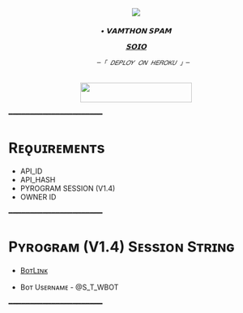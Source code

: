 <p align="center"><a href="https://t.me/S_OL_O7"><img src="https://files.catbox.moe/10mj21.png"></a></p>   
  
  <h6 align="center">   
     <b>• 𝗩𝗔𝗠𝗧𝗛𝗢𝗡 𝗦𝗣𝗔𝗠  </b>   
  
  
         
   [𝗦𝗢𝗜𝗢](https://t.me/S_OL_O7)   
  
  
           ─「 𝐷𝐸𝑃𝐿𝑂𝑌 𝑂𝑁 𝐻𝐸𝑅𝑂𝐾𝑈 」─   
  
   </h3>   
  
   <p align="center"><a href="https://dashboard.heroku.com/new?template=https://github.com/itzshukla/STRANGER-USERBOT3.0"> <img src="https://img.shields.io/badge/Deploy%20On%20Heroku-bringle?style=for-the-badge&logo=heroku" width="220" height="38.45"/></a></p>   
   ━━━━━━━━━━━━━━━━━━━━━━   
  
   # Rᴇǫᴜɪʀᴇᴍᴇɴᴛs   
   - API_ID   
   - API_HASH   
   - PYROGRAM SESSION (V1.4)   
   - OWNER ID   
  
   ━━━━━━━━━━━━━━━━━━━━━━   
  
   # Pʏʀᴏɢʀᴀᴍ (V1.4) Sᴇssɪᴏɴ Sᴛʀɪɴɢ   
  
   - [BᴏᴛLɪɴᴋ](https://t.me/S_T_WBOT)   
  
   - Bᴏᴛ Usᴇʀɴᴀᴍᴇ - @S_T_WBOT   
  
   ━━━━━━━━━━━━━━━━━━━━━━ 
